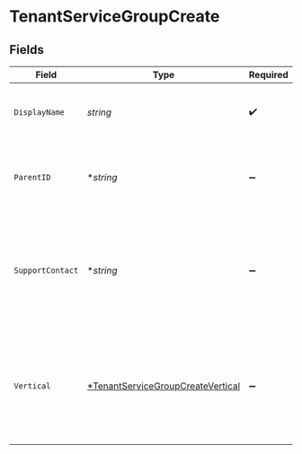 # TenantServiceGroupCreate


## Fields

| Field                                                                                              | Type                                                                                               | Required                                                                                           | Description                                                                                        | Example                                                                                            |
| -------------------------------------------------------------------------------------------------- | -------------------------------------------------------------------------------------------------- | -------------------------------------------------------------------------------------------------- | -------------------------------------------------------------------------------------------------- | -------------------------------------------------------------------------------------------------- |
| `DisplayName`                                                                                      | *string*                                                                                           | :heavy_check_mark:                                                                                 | The tenant service group's display name.<br/>                                                      | Example TSG                                                                                        |
| `ParentID`                                                                                         | **string*                                                                                          | :heavy_minus_sign:                                                                                 | The TSG ID for this tenant service group's parent.<br/>                                            | 1378242802                                                                                         |
| `SupportContact`                                                                                   | **string*                                                                                          | :heavy_minus_sign:                                                                                 | The email address of the person or organization that should<br/>be contacted for support of this TSG.<br/> | user@example.com                                                                                   |
| `Vertical`                                                                                         | [*TenantServiceGroupCreateVertical](../../models/shared/tenantservicegroupcreatevertical.md)       | :heavy_minus_sign:                                                                                 | A token that identifies the business vertical supported by the SASE<br/>products managed by this TSG.<br/> | High Tech                                                                                          |